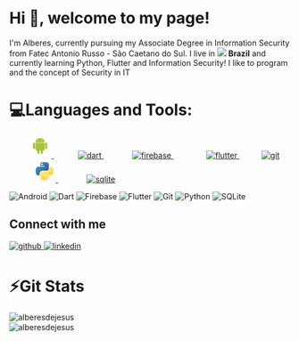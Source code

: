
# Hi 👋, welcome to my page!
<p>I'm Alberes, currently pursuing my Associate Degree in Information Security from Fatec Antonio Russo - São Caetano do Sul. I live in <img src="https://www.flaticon.com/svg/vstatic/svg/3022/3022546.svg?token=exp=1619284216~hmac=0d975e5e32131d21334a10ff5934b8db" width="17"> <b>Brazil</b> and currently learning Python, Flutter and Information Security! I like to program and the concept of Security in IT</p>


# 💻Languages and Tools:
<p align="left">
  &nbsp;&nbsp;&nbsp;&nbsp;&nbsp;&nbsp;&nbsp;&nbsp;
  <a href="https://developer.android.com" target="_blank"> 
  <img src="https://raw.githubusercontent.com/devicons/devicon/master/icons/android/android-original-wordmark.svg" alt="android" width="40" height="40"/> 
  </a> 
  &nbsp;&nbsp;&nbsp;&nbsp;&nbsp;&nbsp;&nbsp;&nbsp;&nbsp;&nbsp;
  <a href="https://dart.dev" target="_blank">
    <img src="https://www.vectorlogo.zone/logos/dartlang/dartlang-icon.svg" alt="dart" width="40" height="40"/>
  </a> 
  &nbsp;&nbsp;&nbsp;&nbsp;&nbsp;&nbsp;&nbsp;&nbsp;&nbsp;&nbsp;&nbsp;&nbsp;
  <a href="https://firebase.google.com/" target="_blank"> 
    <img src="https://www.vectorlogo.zone/logos/firebase/firebase-icon.svg" alt="firebase" width="40" height="40"/>
  </a> 
  &nbsp;&nbsp;&nbsp;&nbsp;&nbsp;&nbsp;&nbsp;&nbsp;&nbsp;&nbsp;&nbsp;&nbsp;&nbsp;&nbsp;
  <a href="https://flutter.dev" target="_blank">
    <img src="https://www.vectorlogo.zone/logos/flutterio/flutterio-icon.svg" alt="flutter" width="40" height="40"/> 
  </a> 
  &nbsp;&nbsp;&nbsp;&nbsp;&nbsp;&nbsp;&nbsp;&nbsp;&nbsp;
  <a href="https://git-scm.com/" target="_blank">
    <img src="https://www.vectorlogo.zone/logos/git-scm/git-scm-icon.svg" alt="git" width="40" height="40"/> 
  </a>
  &nbsp;&nbsp;&nbsp;&nbsp;&nbsp;&nbsp;&nbsp;&nbsp;&nbsp;&nbsp;
  <a href="https://www.python.org" target="_blank">
    <img src="https://raw.githubusercontent.com/devicons/devicon/master/icons/python/python-original.svg" alt="python" width="40" height="40"/> 
  </a> 
  &nbsp;&nbsp;&nbsp;&nbsp;&nbsp;&nbsp;&nbsp;&nbsp;&nbsp;&nbsp;&nbsp;&nbsp;
  <a href="https://www.sqlite.org/" target="_blank">
    <img src="https://www.vectorlogo.zone/logos/sqlite/sqlite-icon.svg" alt="sqlite" width="40" height="40"/>
  </a> 
</p>

<p>
  <img alt="Android" src="https://img.shields.io/badge/-Android-3ddc84?style=for-the-badge&logo=android&logoColor=black" />
  <img alt="Dart" src="https://img.shields.io/badge/-Dart-0175c2?style=for-the-badge&logo=dart" />
  <img alt="Firebase" src="https://img.shields.io/badge/-Firebase-black?style=for-the-badge&logo=firebase" />
  <img alt="Flutter" src="https://img.shields.io/badge/-Flutter-white?style=for-the-badge&logo=flutter&logoColor=02569b" />
  <img alt="Git" src="https://img.shields.io/badge/-Git-f05032?style=for-the-badge&logo=git&logoColor=white" />
  <img alt="Python" src="https://img.shields.io/badge/-Python-black?style=for-the-badge&logo=Python" />
  <img alt="SQLite" src="https://img.shields.io/badge/-SQLite-003b57?style=for-the-badge&logo=sqlite" />
</p>

## Connect with me  
<div align="left">
<a href="https://github.com/alberesdejesus" target="_blank">
<img src=https://img.shields.io/badge/github-%2324292e.svg?&style=for-the-badge&logo=github&logoColor=white alt=github style="margin-bottom: 5px;" />
</a>
<a href="https://linkedin.com/in/alberes-de-jesus" target="_blank">
<img src=https://img.shields.io/badge/linkedin-%231E77B5.svg?&style=for-the-badge&logo=linkedin&logoColor=white alt=linkedin style="margin-bottom: 5px;" />
</a>  
</div>  

# ⚡Git Stats

<p>
  <img align="left" src="https://github-readme-stats.vercel.app/api?username=alberesdejesus&show_icons=true&locale=en" alt="alberesdejesus" width='500'/>
  <img align="center" src="https://github-readme-stats.vercel.app/api/top-langs?username=alberesdejesus&show_icons=true&locale=en&layout=compact" alt="alberesdejesus" /></p>
